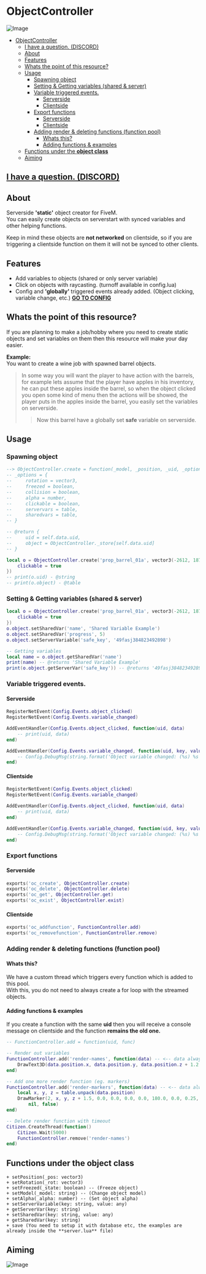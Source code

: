 # ObjectController

![Image](./images/example.png)

- [ObjectController](#objectcontroller)
  - [I have a question. (DISCORD)](#i-have-a-question-discord)
  - [About](#about)
  - [Features](#features)
  - [Whats the point of this resource?](#whats-the-point-of-this-resource)
  - [Usage](#usage)
    - [Spawning object](#spawning-object)
    - [Setting & Getting variables (shared & server)](#setting--getting-variables-shared--server)
    - [Variable triggered events.](#variable-triggered-events)
      - [Serverside](#serverside)
      - [Clientside](#clientside)
    - [Export functions](#export-functions)
      - [Serverside](#serverside-1)
      - [Clientside](#clientside-1)
    - [Adding render & deleting functions (function pool)](#adding-render--deleting-functions-function-pool)
      - [Whats this?](#whats-this)
      - [Adding functions & examples](#adding-functions--examples)
  - [Functions under the **object class**](#functions-under-the-object-class)
  - [Aiming](#aiming)

## [I have a question. (DISCORD)](https://discord.gg/FBKuqSfdQD)

## About

Serverside **'static'** object creator for FiveM.
<br>
You can easily create objects on serverstart with synced variables and other helping functions.

Keep in mind these objects are **not networked** on clientside, so if you are triggering a clientside function on them it will not be synced to other clients.

## Features

- Add variables to objects (shared or only server variable)
- Click on objects with raycasting. (turnoff available in config.lua)
- Config and **'globally'** triggered events already added. (Object clicking, variable change, etc.) [**GO TO CONFIG**](config.lua)

## Whats the point of this resource?
If you are planning to make a job/hobby where you need to create static objects and set variables on them then this resource will make your day easier.

**Example:**
<br>
You want to create a wine job with spawned barrel objects.
> In some way you will want the player to have action with the barrels, for example lets assume that the player have apples in his inventory, he can put these apples inside the barrel, so when the object clicked you open some kind of menu then the actions will be showed, the player puts in the apples inside the barrel, you easily set the variables on serverside.
>> Now this barrel have a globally set **safe** variable on serverside.

## Usage
### Spawning object
```lua
--> ObjectController.create = function(_model, _position, _uid, _options)
-- _options = {
--     rotation = vector3,
--     freezed = boolean,
--     collision = boolean,
--     alpha = number,
--     clickable = boolean,
--     servervars = table,
--     sharedvars = table,
-- }

-- @return {
--     uid = self.data.uid,
--     object = ObjectController._store[self.data.uid]
-- }

local o = ObjectController.create('prop_barrel_01a', vector3(-2612, 1870, 167), 'uid-1', {
    clickable = true
})
-- print(o.uid) - @string
-- print(o.object) - @table
```
### Setting & Getting variables (shared & server)
```lua
local o = ObjectController.create('prop_barrel_01a', vector3(-2612, 1870, 167), 'uid-1', {
    clickable = true
})
o.object.setSharedVar('name', 'Shared Variable Example')
o.object.setSharedVar('progress', 5)
o.object.setServerVariable('safe_key', '49fasj384823492898')

-- Getting variables
local name = o.object.getSharedVar('name')
print(name) -- @returns 'Shared Variable Example'
print(o.object.getServerVar('safe_key')) -- @returns '49fasj384823492898'
```

### Variable triggered events.
#### Serverside

```lua
RegisterNetEvent(Config.Events.object_clicked)
RegisterNetEvent(Config.Events.variable_changed)

AddEventHandler(Config.Events.object_clicked, function(uid, data)
    -- print(uid, data)
end)

AddEventHandler(Config.Events.variable_changed, function(uid, key, value)
    -- Config.DebugMsg(string.format('Object variable changed: (%s) %s', key, value))
end)
```
#### Clientside

```lua
RegisterNetEvent(Config.Events.object_clicked)
RegisterNetEvent(Config.Events.variable_changed)

AddEventHandler(Config.Events.object_clicked, function(uid, data)
    -- print(uid, data)
end)

AddEventHandler(Config.Events.variable_changed, function(uid, key, value)
    -- Config.DebugMsg(string.format('Object variable changed: (%s) %s', key, value))
end)
```

### Export functions
#### Serverside
```lua
exports('oc_create', ObjectController.create)
exports('oc_delete', ObjectController.delete)
exports('oc_get', ObjectController.get)
exports('oc_exist', ObjectController.exist)
```
#### Clientside
```lua
exports('oc_addfunction', FunctionController.add)
exports('oc_removefunction', FunctionController.remove)
```

### Adding render & deleting functions (function pool)
#### Whats this?
We have a custom thread which triggers every function which is added to this pool.
<br>
With this, you do not need to always create a for loop with the streamed objects.
#### Adding functions & examples

If you create a function with the same **uid** then you will receive a console message on clientside and the function **remains the old one.**

```lua
-- FunctionController.add = function(uid, func)

-- Render out variables
FunctionController.add('render-names', function(data) -- <-- data always gets called
    DrawText3D(data.position.x, data.position.y, data.position.z + 1.2, json.encode(data.sharedvars))
end)

-- Add one more render function (eg. markers)
FunctionController.add('render-markers', function(data) -- <-- data always gets called
    local x, y, z = table.unpack(data.position)
    DrawMarker(2, x, y, z + 1.5, 0.0, 0.0, 0.0, 0.0, 180.0, 0.0, 0.25, 0.25, 0.25, 255, 255, 0, 50, false, true, 2, nil,
        nil, false)
end)

-- Delete render function with timeout
Citizen.CreateThread(function()
    Citizen.Wait(5000)
    FunctionController.remove('render-names')
end)
```

## Functions under the **object class**
```
+ setPosition(_pos: vector3)
+ setRotation(_rot: vector3)
+ setFreezed(_state: boolean) -- (Freeze object)
+ setModel(_model: string) -- (Change object model)
+ setAlpha(_alpha: number) -- (Set object alpha)
+ setServerVariable(key: string, value: any)
+ getServerVar(key: string)
+ setSharedVar(key: string, value: any)
+ getSharedVar(key: string)
+ save (You need to setup it with database etc, the examples are already inside the **server.lua** file)
```
## Aiming
![Image](./images/aim_example.png)